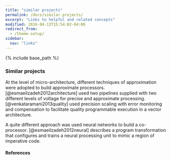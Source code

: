 ```yaml
---
title: "similar projects"
permalink: /docs/similar-projects/
excerpt: "Links to helpful and related concepts"
modified: 2016-04-13T15:54:02-04:00
redirect_from:
  - /theme-setup/
sidebar:
  nav: "links"
---
```


{% include base_path %}

### Similar projects
At the level of micro-architecture, different techniques of approximation were adopted to build approximate processors. [@esmaeilzadeh2012architecture] used two pipelines supplied with two different levels of voltage for precise and approximate processing. [@venkataramani2013quality] used precision scaling with error monitoring and compensation to facilitate quality programmable
 execution in a vector architecture. 

A quite different approach was used neural networks to build a co-processor. [@esmaeilzadeh2012neural] describes a program
 transformation that configures and trains a neural processing unit to mimic a region of imperative
 code. 
 
#### References
